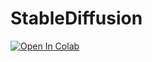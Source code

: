 # StableDiffusion

[![Open In Colab](https://colab.research.google.com/assets/colab-badge.svg)](https://colab.research.google.com/github/Roxza/StableDiffusion/blob/main/Stable_Diffusion.ipynb) 
